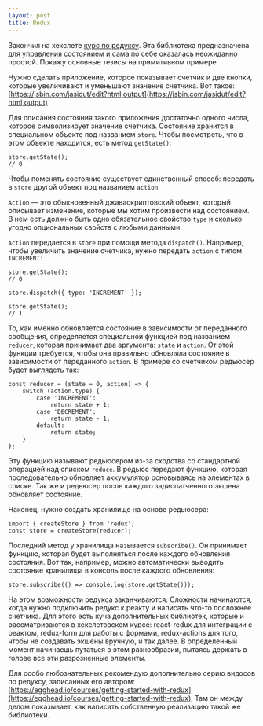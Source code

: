 ```yaml
---
layout: post
title: Redux
---
```


Закончил на хекслете [курс по редуксу](https://ru.hexlet.io/courses/js-redux). Эта библиотека предназначена для управления состоянием и сама по себе оказалась неожиданно простой. Покажу основные тезисы на примитивном примере.

Нужно сделать приложение, которое показывает счетчик и две кнопки, которые увеличивают и уменьшают значение счетчика.  Вот такое: [https://jsbin.com/jasidut/edit?html,output](https://jsbin.com/jasidut/edit?html,output)

Для описания состояния такого приложения достаточно одного числа, которое символизирует значение счетчика. Состояние хранится в специальном объекте под названием `store`. Чтобы посмотреть, что в этом объекте находится, есть метод `getState()`:
```
store.getState();
// 0
```

Чтобы поменять состояние существует единственный способ: передать в `store` другой объект под названием `action`.

`Action` — это обыкновенный джаваскриптовский объект, который описывает изменение, которые мы хотим произвести над состоянием. В нем есть должно быть одно обязательное свойство `type` и сколько угодно опциональных свойств с любыми данными.

`Action` передается в `store` при помощи метода `dispatch()`. Например, чтобы увеличить значение счетчика, нужно передать `action` с типом `INCREMENT:`
```
store.getState();
// 0
    
store.dispatch({ type: 'INCREMENT' });
    
store.getState();
// 1
```

То, как именно обновляется состояние в зависимости от переданного сообщения, определяется специальной функцией под названием `reducer`, которая принимает два аргумента: `state` и `action`. От этой функции требуется, чтобы она правильно обновляла состояние в зависимости от переданного `action`. В примере со счетчиком редьюсер будет выглядеть так:
```
const reducer = (state = 0, action) => {
    switch (action.type) {
        case 'INCREMENT':
    	    return state + 1;
        case 'DECREMENT':
            return state - 1;
        default:
            return state;
    }
};
``` 

Эту функцию называют редьюсером из-за сходства со стандартной операцией над списком `reduce`. В редьюс передают функцию, которая последовательно обновляет аккумулятор основываясь на элементах в списке. Так же и редьюсер после каждого задиспатченного экшена обновляет состояние.

Наконец, нужно создать хранилище на основе редьюсера:
```
import { createStore } from 'redux';
const store = createStore(reducer);
```

Последний метод у хранилища называется `subscribe()`. Он принимает функцию, которая будет выполняться после каждого обновления состояния. Вот так, например, можно автоматически выводить состояние хранилища в консоль после каждого обновления: 
```
store.subscribe(() => console.log(store.getState()));
```

На этом возможности редукса заканчиваются. Сложности начинаются, когда нужно подключить редукс к реакту и написать что-то посложнее счетчика. Для этого есть куча дополнительных библиотек, которые и рассматриваются в хекслетовском курсе: react-redux для интеграции с реактом, redux-form для работы с формами, redux-actions для того, чтобы не создавать экшены вручную, и так далее. В определенный момент начинаешь путаться в этом разнообразии, пытаясь держать в голове все эти разрозненные элементы.

Для особо любознательных рекомендую дополнительно серию видосов по редуксу, записанных его автором: [https://egghead.io/courses/getting-started-with-redux](https://egghead.io/courses/getting-started-with-redux). Там он между делом показывает, как написать собственную реализацию такой же библиотеки.